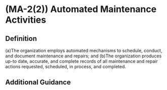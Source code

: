 
# (MA-2(2)) Automated Maintenance Activities

## Definition

(a)The organization employs automated mechanisms to schedule, conduct, and document maintenance and repairs; and
(b)The organization produces up-to date, accurate, and complete records of all maintenance and repair actions requested, scheduled, in process, and completed.

## Additional Guidance



